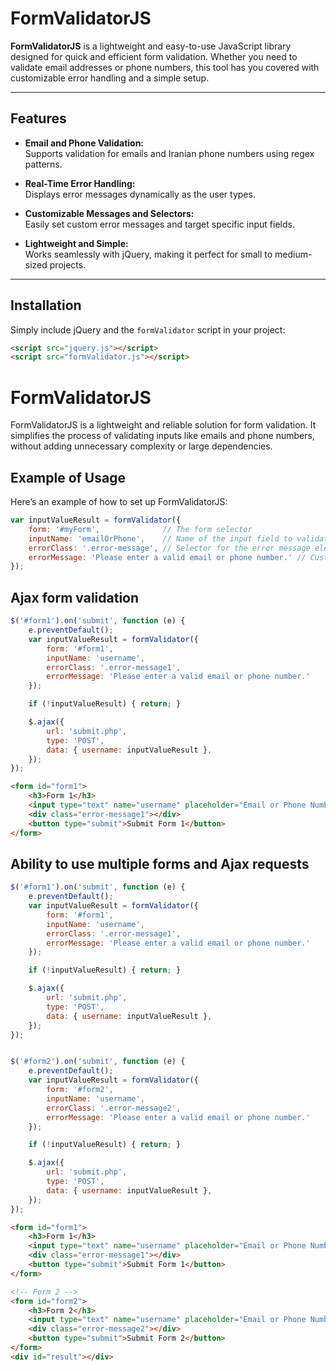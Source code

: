 # FormValidatorJS

**FormValidatorJS** is a lightweight and easy-to-use JavaScript library designed for quick and efficient form validation. Whether you need to validate email addresses or phone numbers, this tool has you covered with customizable error handling and a simple setup.

---

## Features

- **Email and Phone Validation:**  
  Supports validation for emails and Iranian phone numbers using regex patterns.

- **Real-Time Error Handling:**  
  Displays error messages dynamically as the user types.

- **Customizable Messages and Selectors:**  
  Easily set custom error messages and target specific input fields.

- **Lightweight and Simple:**  
  Works seamlessly with jQuery, making it perfect for small to medium-sized projects.

---

## Installation

Simply include jQuery and the `formValidator` script in your project:

```html
<script src="jquery.js"></script>
<script src="formValidator.js"></script>
```

# FormValidatorJS

FormValidatorJS is a lightweight and reliable solution for form validation. It simplifies the process of validating inputs like emails and phone numbers, without adding unnecessary complexity or large dependencies.

## Example of Usage

Here’s an example of how to set up FormValidatorJS:

```javascript
var inputValueResult = formValidator({
    form: '#myForm',              // The form selector
    inputName: 'emailOrPhone',    // Name of the input field to validate
    errorClass: '.error-message', // Selector for the error message element
    errorMessage: 'Please enter a valid email or phone number.' // Custom error message
});
```

## Ajax form validation
```javascript
$('#form1').on('submit', function (e) {
    e.preventDefault();
    var inputValueResult = formValidator({
        form: '#form1',
        inputName: 'username',
        errorClass: '.error-message1',
        errorMessage: 'Please enter a valid email or phone number.' 
    });

    if (!inputValueResult) { return; }

    $.ajax({
        url: 'submit.php',
        type: 'POST',
        data: { username: inputValueResult },
    });
});
```
```html
<form id="form1">
    <h3>Form 1</h3>
    <input type="text" name="username" placeholder="Email or Phone Number" required>
    <div class="error-message1"></div>
    <button type="submit">Submit Form 1</button>
</form>

```
## Ability to use multiple forms and Ajax requests
```javascript
$('#form1').on('submit', function (e) {
    e.preventDefault();
    var inputValueResult = formValidator({
        form: '#form1',
        inputName: 'username',
        errorClass: '.error-message1',
        errorMessage: 'Please enter a valid email or phone number.' 
    });

    if (!inputValueResult) { return; }

    $.ajax({
        url: 'submit.php',
        type: 'POST',
        data: { username: inputValueResult },
    });
});


$('#form2').on('submit', function (e) {
    e.preventDefault();
    var inputValueResult = formValidator({
        form: '#form2',
        inputName: 'username',
        errorClass: '.error-message2',
        errorMessage: 'Please enter a valid email or phone number.' 
    });

    if (!inputValueResult) { return; }

    $.ajax({
        url: 'submit.php',
        type: 'POST',
        data: { username: inputValueResult },
    });
});
```
```html
<form id="form1">
    <h3>Form 1</h3>
    <input type="text" name="username" placeholder="Email or Phone Number" required>
    <div class="error-message1"></div>
    <button type="submit">Submit Form 1</button>
</form>

<!-- Form 2 -->
<form id="form2">
    <h3>Form 2</h3>
    <input type="text" name="username" placeholder="Email or Phone Number" required>
    <div class="error-message2"></div>
    <button type="submit">Submit Form 2</button>
</form>
<div id="result"></div>

```

